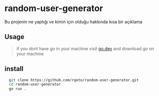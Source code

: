 
# random-user-generator

Bu projenin ne yaptığı ve kimin için olduğu hakkında kısa bir açıklama


## Usage

> if you dont have go in your machine visit [go.dev](https://go.dev/dl/) and download go on your machine 

## install
```bash 
  git clone https://github.com/rqoto/random-user-generator.git
  cd random-user-generator 
  go run .
```
    
